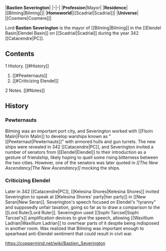 |**Bastien Severington**|
|-|-|
|**Profession**|Mayor|
|**Residence**|[[Bilming\|Bilming]]|
|**Homeworld**|[[Scadrial\|Scadrial]]|
|**Universe**|[[Cosmere\|Cosmere]]|

Lord **Bastien Severington** is the mayor of [[Bilming\|Bilming]] in the [[Elendel Basin\|Elendel Basin]] on [[Scadrial\|Scadrial]] during the year 342 [[Catacendre\|PC]].

## Contents

1 History. [[#History]] 

1. [[#Pewternauts]] 
1. [[#Criticizing Elendel]] 


2 Notes. [[#Notes]] 


## History
### Pewternauts
Bilming was an important port city, and Severington worked with [[Florin Malin\|Florin Malin]] to develop warships known as "[[Pewternaut\|Pewternauts]]" with armored hulls and gun turrets. The new ships were revealed in 342 [[Catacendre\|PC]], and Severington invited a number of senators from [[Elendel\|Elendel]] to their introduction as a gesture of friendship, likely hoping to quell some rising bitterness between the two cities. However, one of the senators was later quoted in *[[The New Ascendancy\|The New Ascendancy]]* mocking the ships.

### Criticizing Elendel
Later in 342 [[Catacendre\|PC]], [[Kelesina Shores\|Kelesina Shores]] invited Severington to speak at [[Kelesina Shores' party\|her party]] in [[New Seran\|New Seran]]. Severington's speech focused on Elendel's "tyranny" and supposedly unfair taxation, going so far as to draw a comparison to the [[Lord Ruler\|Lord Ruler]]. Severington used [[Sophi Tarcsel\|Sophi Tarcsel's]] amplification devices to give the speech, allowing [[Waxillium Ladrian\|Waxillium Ladrian]] to overhear parts of it despite being indisposed in another room. Wax realized that Bilming was important enough to spearhead anti-Elendel sentiment that could result in civil war.



https://coppermind.net/wiki/Bastien_Severington